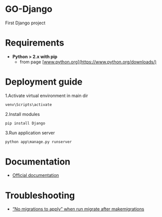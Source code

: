 # GO-Django
First Django project

# Requirements
- **Python > 2.x with pip** 
    - from page [www.python.org](https://www.python.org/downloads/) 

# Deployment guide

1.Activate virtual environment in main dir

```cmd
venv\Scripts\activate
```

2.Install modules

```cmd
pip install Django
```

3.Run application server

```cmd
python app\manage.py runserver
```

# Documentation

- [Official documentation](https://docs.djangoproject.com/pl/3.2/)

# Troubleshooting

- [“No migrations to apply” when run migrate after makemigrations](https://stackoverflow.com/questions/25958708/django-1-7-no-migrations-to-apply-when-run-migrate-after-makemigrations)
